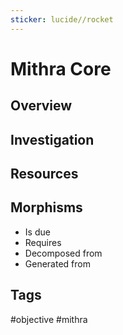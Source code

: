 ```yaml
---
sticker: lucide//rocket
---
```

# Mithra Core

## Overview
## Investigation

## Resources

## Morphisms
- Is due
- Requires
- Decomposed from
- Generated from

## Tags
#objective #mithra